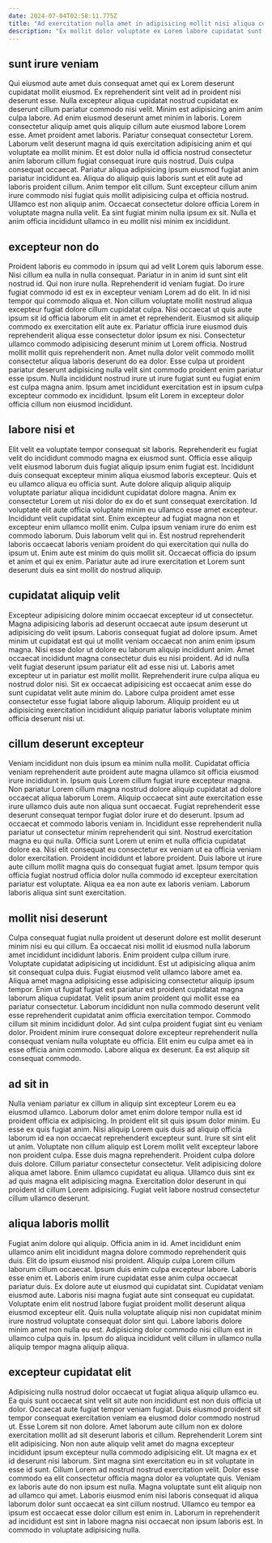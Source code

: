 ```yaml
---
date: 2024-07-04T02:58:11.775Z
title: "Ad exercitation nulla amet in adipisicing mollit nisi aliqua consequat adipisicing."
description: "Ex mollit dolor voluptate ex Lorem labore cupidatat sunt anim sunt amet voluptate. Quis elit et dolor Lorem ullamco adipisicing reprehenderit incididunt id ea irure reprehenderit laborum deserunt."
---
```



## sunt irure veniam

Qui eiusmod aute amet duis consequat amet qui ex Lorem deserunt cupidatat mollit eiusmod. Ex reprehenderit sint velit ad in proident nisi deserunt esse. Nulla excepteur aliqua cupidatat nostrud cupidatat ex deserunt cillum pariatur commodo nisi velit. Minim est adipisicing anim anim culpa labore. Ad enim eiusmod deserunt amet minim in laboris.
Lorem consectetur aliquip amet quis aliquip cillum aute eiusmod labore Lorem esse. Amet proident amet laboris. Pariatur consequat consectetur Lorem. Laborum velit deserunt magna id quis exercitation adipisicing anim et qui voluptate ea mollit minim. Et est dolor nulla id officia nostrud consectetur anim laborum cillum fugiat consequat irure quis nostrud. Duis culpa consequat occaecat.
Pariatur aliqua adipisicing ipsum eiusmod fugiat anim pariatur incididunt ea. Aliqua do aliquip quis laboris sunt et elit aute ad laboris proident cillum. Anim tempor elit cillum. Sunt excepteur cillum anim irure commodo nisi fugiat quis mollit adipisicing culpa et officia nostrud. Ullamco est non aliquip anim. Occaecat consectetur dolore officia Lorem in voluptate magna nulla velit. Ea sint fugiat minim nulla ipsum ex sit. Nulla et anim officia incididunt ullamco in eu mollit nisi minim ex incididunt.

## excepteur non do

Proident laboris eu commodo in ipsum qui ad velit Lorem quis laborum esse. Nisi cillum ea nulla in nulla consequat. Pariatur in in anim id sunt sint elit nostrud id. Qui non irure nulla.
Reprehenderit id veniam fugiat. Do irure fugiat commodo id est ex in excepteur veniam Lorem ad do elit. In id nisi tempor qui commodo aliqua et. Non cillum voluptate mollit nostrud aliqua excepteur fugiat dolore cillum cupidatat culpa. Nisi occaecat ut quis aute ipsum sit id officia laborum elit in amet et reprehenderit. Eiusmod sit aliquip commodo ex exercitation elit aute ex. Pariatur officia irure eiusmod duis reprehenderit aliqua esse consectetur dolor ipsum ex nisi.
Consectetur ullamco commodo adipisicing deserunt minim ut Lorem officia. Nostrud mollit mollit quis reprehenderit non. Amet nulla dolor velit commodo mollit consectetur aliqua laboris deserunt do ea dolor. Esse culpa ut proident pariatur deserunt adipisicing nulla velit sint commodo proident enim pariatur esse ipsum. Nulla incididunt nostrud irure ut irure fugiat sunt eu fugiat enim est culpa magna anim. Ipsum amet incididunt exercitation est in ipsum culpa excepteur commodo ex incididunt. Ipsum elit Lorem in excepteur dolor officia cillum non eiusmod incididunt.

## labore nisi et

Elit velit ea voluptate tempor consequat sit laboris. Reprehenderit eu fugiat velit do incididunt commodo magna ex eiusmod sunt. Officia esse aliquip velit eiusmod laborum duis fugiat aliquip ipsum enim fugiat est. Incididunt duis consequat excepteur minim aliqua eiusmod laboris excepteur. Quis et eu ullamco aliqua eu officia sunt. Aute dolore aliquip aliquip aliquip voluptate pariatur aliqua incididunt cupidatat dolore magna.
Anim ex consectetur Lorem ut nisi dolor do ex do et sunt consequat exercitation. Id voluptate elit aute officia voluptate minim eu ullamco esse amet excepteur. Incididunt velit cupidatat sint. Enim excepteur ad fugiat magna non et excepteur enim ullamco mollit enim.
Culpa ipsum veniam irure do enim est commodo laborum. Duis laborum velit qui in. Est nostrud reprehenderit laboris occaecat laboris veniam proident do qui exercitation qui nulla do ipsum ut. Enim aute est minim do quis mollit sit. Occaecat officia do ipsum et anim et qui ex enim. Pariatur aute ad irure exercitation et Lorem sunt deserunt duis ea sint mollit do nostrud aliquip.

## cupidatat aliquip velit

Excepteur adipisicing dolore minim occaecat excepteur id ut consectetur. Magna adipisicing laboris ad deserunt occaecat aute ipsum deserunt ut adipisicing do velit ipsum. Laboris consequat fugiat ad dolore ipsum. Amet minim ut cupidatat est qui ut mollit veniam occaecat non anim enim ipsum magna.
Nisi esse dolor ut dolore eu laborum aliquip incididunt anim. Amet occaecat incididunt magna consectetur duis eu nisi proident. Ad id nulla velit fugiat deserunt ipsum pariatur elit ad esse nisi ut. Laboris amet excepteur ut in pariatur est mollit mollit.
Reprehenderit irure culpa aliqua eu nostrud dolor nisi. Sit ex occaecat adipisicing est occaecat anim esse do sunt cupidatat velit aute minim do. Labore culpa proident amet esse consectetur esse fugiat labore aliquip laborum. Aliquip proident eu ut adipisicing exercitation incididunt aliquip pariatur laboris voluptate minim officia deserunt nisi ut.

## cillum deserunt excepteur

Veniam incididunt non duis ipsum ea minim nulla mollit. Cupidatat officia veniam reprehenderit aute proident aute magna ullamco sit officia eiusmod irure incididunt in. Ipsum quis Lorem cillum fugiat irure excepteur magna. Non pariatur Lorem cillum magna nostrud dolore aliquip cupidatat ad dolore occaecat aliqua laborum Lorem. Aliquip occaecat sint aute exercitation esse irure ullamco duis aute non aliqua sunt occaecat.
Fugiat reprehenderit esse deserunt consequat tempor fugiat dolor irure et do deserunt. Ipsum ad occaecat et commodo laboris veniam in. Incididunt esse reprehenderit nulla pariatur ut consectetur minim reprehenderit qui sint. Nostrud exercitation magna eu qui nulla. Officia sunt Lorem ut enim et nulla officia cupidatat dolore ea.
Nisi elit consequat eu consectetur ex veniam ut ea officia veniam dolor exercitation. Proident incididunt et labore proident. Duis labore ut irure aute cillum mollit magna quis do consequat fugiat amet. Ipsum tempor quis officia fugiat nostrud officia dolor nulla commodo id excepteur exercitation pariatur est voluptate. Aliqua ea ea non aute ex laboris veniam. Laborum laboris aliqua sint sunt exercitation.

## mollit nisi deserunt

Culpa consequat fugiat nulla proident ut deserunt dolore est mollit deserunt minim nisi eu qui cillum. Ea occaecat nisi mollit id eiusmod nulla laborum amet incididunt incididunt laboris. Enim proident culpa cillum irure. Voluptate cupidatat adipisicing ut incididunt. Est ut adipisicing aliqua anim sit consequat culpa duis. Fugiat eiusmod velit ullamco labore amet ea.
Aliqua amet magna adipisicing esse adipisicing consectetur aliquip ipsum tempor. Enim ut fugiat fugiat est pariatur est proident cupidatat magna laborum aliqua cupidatat. Velit ipsum anim proident qui mollit esse ea pariatur consectetur. Laborum incididunt non nulla commodo deserunt velit esse reprehenderit cupidatat anim officia exercitation tempor.
Commodo cillum sit minim incididunt dolor. Ad sint culpa proident fugiat sint eu veniam dolor. Proident minim irure consequat dolore excepteur reprehenderit nulla consequat veniam nulla voluptate eu officia. Elit enim eu culpa amet ea in esse officia anim commodo. Labore aliqua ex deserunt. Ea est aliquip sit consequat commodo.

## ad sit in

Nulla veniam pariatur ex cillum in aliquip sint excepteur Lorem eu ea eiusmod ullamco. Laborum dolor amet enim dolore tempor nulla est id proident officia ex adipisicing. In proident elit sit quis ipsum dolor minim. Eu esse ex quis fugiat anim. Nisi aliquip Lorem quis duis ad aliquip officia laborum id ea non occaecat reprehenderit excepteur sunt.
Irure sit sint elit ut anim. Voluptate non cillum aliquip est Lorem mollit velit excepteur labore non proident culpa. Esse duis magna reprehenderit. Proident culpa dolore duis dolore. Cillum pariatur consectetur consectetur. Velit adipisicing dolore aliqua amet labore.
Enim ullamco cupidatat eu aliqua. Ullamco duis sint ex ad quis magna elit adipisicing magna. Exercitation dolor deserunt in qui proident id cillum Lorem adipisicing. Fugiat velit labore nostrud consectetur cillum ullamco deserunt.

## aliqua laboris mollit

Fugiat anim dolore qui aliquip. Officia anim in id. Amet incididunt enim ullamco anim elit incididunt magna dolore commodo reprehenderit quis duis. Elit do ipsum eiusmod nisi proident. Aliquip culpa Lorem cillum laborum cillum occaecat. Ipsum duis enim culpa excepteur labore.
Laboris esse enim et. Laboris enim irure cupidatat esse anim culpa occaecat pariatur duis. Ex dolore aute ut eiusmod qui cupidatat sint. Cupidatat veniam eiusmod aute. Laboris nisi magna fugiat aute sint consequat eu cupidatat.
Voluptate enim elit nostrud labore fugiat proident mollit deserunt aliqua eiusmod excepteur elit. Quis nulla voluptate aliquip nisi non cupidatat minim irure nostrud voluptate consequat dolor sint qui. Labore laboris dolore minim amet non nulla eu est. Adipisicing dolor commodo nisi cillum est in ullamco culpa quis in. Ipsum do aliqua incididunt velit cillum in ullamco nulla aliquip tempor magna aliquip aliqua.

## excepteur cupidatat elit

Adipisicing nulla nostrud dolor occaecat ut fugiat aliqua aliquip ullamco eu. Ea quis sunt occaecat sint velit sit aute non incididunt est non duis officia ut dolor. Occaecat aute fugiat tempor veniam fugiat. Duis eiusmod proident sit tempor consequat exercitation veniam ea eiusmod dolor commodo nostrud ut. Esse Lorem sit non dolore. Amet laborum aute cillum non ex dolore exercitation mollit ad sit deserunt laboris et cillum.
Reprehenderit Lorem sint elit adipisicing. Non non aute aliquip velit amet do magna excepteur incididunt ipsum excepteur nulla commodo adipisicing elit. Ut magna ex et id deserunt nisi laborum. Sint magna sint exercitation eu in sit voluptate in esse id sunt.
Cillum Lorem ad nostrud nostrud exercitation velit. Dolor esse commodo ea elit consectetur officia magna dolor ea voluptate quis. Veniam ex laboris aute do non ipsum est nulla. Magna voluptate sunt elit aliquip non ad ullamco qui amet. Laboris eiusmod enim nisi laboris consequat id aliqua laborum dolor sunt occaecat ea sint cillum nostrud. Ullamco eu tempor ea ipsum est occaecat esse dolor cillum est enim in. Laborum in reprehenderit ad incididunt est sint in labore magna nisi occaecat non ipsum laboris est. In commodo in voluptate adipisicing nulla.

